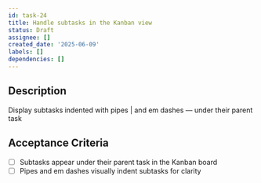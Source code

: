```yaml
---
id: task-24
title: Handle subtasks in the Kanban view
status: Draft
assignee: []
created_date: '2025-06-09'
labels: []
dependencies: []
---
```

## Description

Display subtasks indented with pipes | and em dashes — under their parent task


## Acceptance Criteria

- [ ] Subtasks appear under their parent task in the Kanban board
- [ ] Pipes and em dashes visually indent subtasks for clarity
